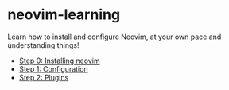 # neovim-learning
Learn how to install and configure Neovim, at your own pace and understanding things!

- [Step 0: Installing neovim](0-installation.md)
- [Step 1: Configuration](1-configuration.md)
- [Step 2: Plugins](2-plugins.md)
